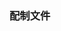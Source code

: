 <!--
 * @Author: 程英明
 * @Date: 2022-07-12 19:04:26
 * @LastEditTime: 2022-07-12 19:04:40
 * @LastEditors: 程英明
 * @Description: 
 * @FilePath: \doc-man\docs\software\apache\config.md
 * QQ:504875043@qq.com
-->
### 配制文件